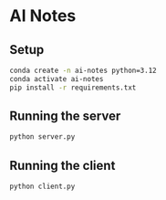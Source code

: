 # AI Notes

## Setup
```bash
conda create -n ai-notes python=3.12
conda activate ai-notes
pip install -r requirements.txt
```

## Running the server
```bash
python server.py
```

## Running the client
```bash
python client.py
```
